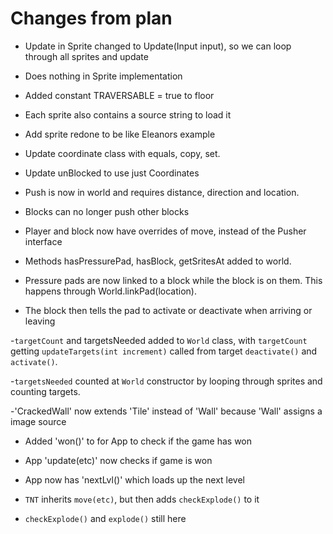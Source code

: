 # Changes from plan

 - Update in Sprite changed to Update(Input input), so we can loop through all sprites and update
 - Does nothing in Sprite implementation

 - Added constant TRAVERSABLE = true to floor
 - Each sprite also contains a source string to load it

 - Add sprite redone to be like Eleanors example

 - Update coordinate class with equals, copy, set.
 - Update unBlocked to use just Coordinates

 - Push is now in world and requires distance, direction and location.

 - Blocks can no longer push other blocks

 - Player and block now have overrides of move, instead of the Pusher interface

 - Methods hasPressurePad, hasBlock, getSritesAt added to world.
 - Pressure pads are now linked to a block while the block is on them. This happens through World.linkPad(location).
 - The block then tells the pad to activate or deactivate when arriving or leaving

 -`targetCount` and targetsNeeded added to `World` class, with `targetCount` getting `updateTargets(int increment)` called from target `deactivate()` and `activate()`.

 -`targetsNeeded` counted at `World` constructor by looping through sprites and counting targets.

 -'CrackedWall' now extends 'Tile' instead of 'Wall' because 'Wall' assigns a image source

 - Added 'won()' to for App to check if the game has won
 - App 'update(etc)' now checks if game is won
 - App now has 'nextLvl()' which loads up the next level

 - `TNT` inherits `move(etc)`, but then adds `checkExplode()` to it
 - `checkExplode()` and `explode()` still here